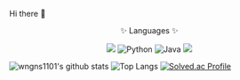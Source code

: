 Hi there 👋

<div align=center>
	<p>✨ Languages ✨</p>
  <img src="https://img.shields.io/badge/JavaScript-F7DF1E?style=flat&logo=JavaScript&logoColor=white" />
  <img alt="Python" src ="https://img.shields.io/badge/Python-3776AB.svg?&style=flat-square&logo=Python&logoColor=white"/> 
  <img alt="Java" src ="https://img.shields.io/badge/Java-607078.svg?&style=flat-square&logo=Java&logoColor=white"/>
  <img src="https://img.shields.io/badge/Swift-F05138?style=flat-square&logo=Swift&logoColor=white"/>
</div>

![wngns1101's github stats](https://github-readme-stats.vercel.app/api?username=wngns1101&show_icons=true&theme=radical)
![Top Langs](https://github-readme-stats.vercel.app/api/top-langs/?username=wngns1101&layout=compact&theme=radical)
[![Solved.ac Profile](http://mazassumnida.wtf/api/generate_badge?boj=wngns0812)](https://solved.ac/wngns0812)
<!--
**wngns1101/wngns1101** is a ✨ _special_ ✨ repository because its `README.md` (this file) appears on your GitHub profile.

Here are some ideas to get you started:

- 🔭 I’m currently working on ...
- 🌱 I’m currently learning ...
- 👯 I’m looking to collaborate on ...
- 🤔 I’m looking for help with ...
- 💬 Ask me about ...
- 📫 How to reach me: ...
- 😄 Pronouns: ...
- ⚡ Fun fact: ...
-->
